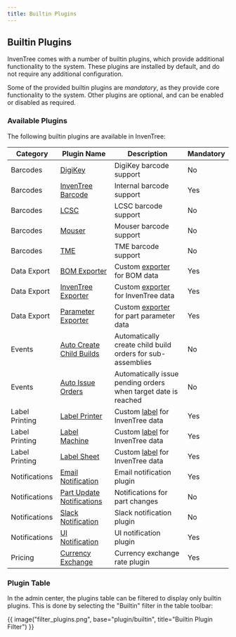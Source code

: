 ```yaml
---
title: Builtin Plugins
---
```


## Builtin Plugins

InvenTree comes with a number of builtin plugins, which provide additional functionality to the system. These plugins are installed by default, and do not require any additional configuration.

Some of the provided builtin plugins are *mandatory*, as they provide core functionality to the system. Other plugins are optional, and can be enabled or disabled as required.

### Available Plugins

The following builtin plugins are available in InvenTree:

| Category | Plugin Name | Description | Mandatory |
| -------- | ----------- | ----------- | --------- |
| Barcodes | [DigiKey](./barcode_digikey.md) | DigiKey barcode support | No |
| Barcodes | [InvenTree Barcode](./inventree_barcode.md) | Internal barcode support | Yes |
| Barcodes | [LCSC](./barcode_lcsc.md) | LCSC barcode support | No |
| Barcodes | [Mouser](./barcode_mouser.md) | Mouser barcode support | No |
| Barcodes | [TME](./barcode_tme.md) | TME barcode support | No |
| Data Export | [BOM Exporter](./bom_exporter.md) | Custom [exporter](../mixins/export.md) for BOM data | Yes |
| Data Export | [InvenTree Exporter](./inventree_exporter.md) | Custom [exporter](../mixins/export.md) for InvenTree data | Yes |
| Data Export | [Parameter Exporter](./part_parameter_exporter.md) | Custom [exporter](../mixins/export.md) for part parameter data | Yes |
| Events | [Auto Create Child Builds](./auto_create_builds.md) | Automatically create child build orders for sub-assemblies | No |
| Events | [Auto Issue Orders](./auto_issue.md) | Automatically issue pending orders when target date is reached | No |
| Label Printing | [Label Printer](./inventree_label.md) | Custom [label](../mixins/label.md) for InvenTree data | Yes |
| Label Printing | [Label Machine](./inventree_label_machine.md) | Custom [label](../mixins/label.md) for InvenTree data | Yes |
| Label Printing | [Label Sheet](./inventree_label_sheet.md) | Custom [label](../mixins/label.md) for InvenTree data | Yes |
| Notifications | [Email Notification](./email_notification.md) | Email notification plugin | Yes |
| Notifications | [Part Update Notifications](./part_notifications.md) | Notifications for part changes | No |
| Notifications | [Slack Notification](./slack_notification.md) | Slack notification plugin | No |
| Notifications | [UI Notification](./ui_notification.md) | UI notification plugin | Yes |
| Pricing | [Currency Exchange](./currency_exchange.md) | Currency exchange rate plugin | Yes |

### Plugin Table

In the admin center, the plugins table can be filtered to display only builtin plugins. This is done by selecting the "Builtin" filter in the table toolbar:

{{ image("filter_plugins.png", base="plugin/builtin", title="Builtin Plugin Filter") }}
